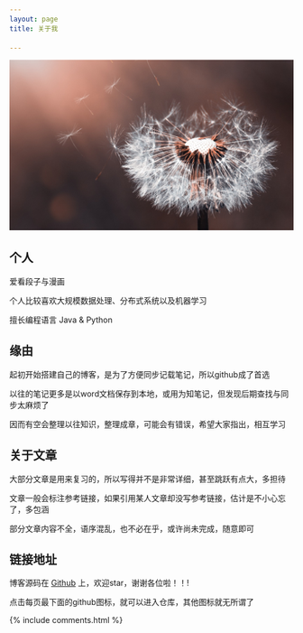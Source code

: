 ```yaml
---
layout: page
title: 关于我

---
```


![png](/images/about/蒲公英.jpg)

## 个人

爱看段子与漫画

个人比较喜欢大规模数据处理、分布式系统以及机器学习

擅长编程语言 Java & Python

## 缘由

起初开始搭建自己的博客，是为了方便同步记载笔记，所以github成了首选

以往的笔记更多是以word文档保存到本地，或用为知笔记，但发现后期查找与同步太麻烦了

因而有空会整理以往知识，整理成章，可能会有错误，希望大家指出，相互学习

## 关于文章

大部分文章是用来复习的，所以写得并不是非常详细，甚至跳跃有点大，多担待

文章一般会标注参考链接，如果引用某人文章却没写参考链接，估计是不小心忘了，多包涵

部分文章内容不全，语序混乱，也不必在乎，或许尚未完成，随意即可

## 链接地址

博客源码在 <a target="_blank" href='https://github.com/sardineYJA/sardineYJA.github.io'>Github</a> 上，欢迎star，谢谢各位啦！！!

点击每页最下面的github图标，就可以进入仓库，其他图标就无所谓了

{% include comments.html %}

